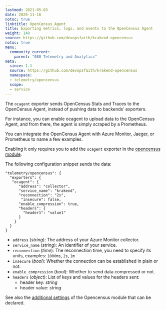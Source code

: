 ```yaml
---
lastmod: 2021-05-03
date: 2020-11-16
notoc: true
linktitle: OpenCensus Agent
title: Exporting metrics, logs, and events to the OpenCensus Agent
weight: 140
source: https://github.com/devopsfaith/krakend-opencensus
notoc: true
menu:
  community_current:
    parent: "080 Telemetry and Analytics"
meta:
  since: 1.1
  source: https://github.com/devopsfaith/krakend-opencensus
  namespace:
  - telemetry/opencensus
  scope:
  - service
---
```


The `ocagent` exporter sends OpenCensus Stats and Traces to the OpenCensus Agent, instead of pushing data to backends’ exporters.

For instance, you can enable ocagent to upload data to the OpenCensus Agent, and from there, the agent is simply scraped by a Prometheus.

You can integrate the OpenCensus Agent with Azure Monitor, Jaeger, or Prometheus to name a few examples.

Enabling it only requires you to add the `ocagent` exporter in the [opencensus module](/docs/telemetry/opencensus/).

The following configuration snippet sends the data:

    "telemetry/opencensus": {
      "exporters": {
       "ocagent": {
          "address": "collector",
          "service_name": "krakend",
          "reconnection": "2s",
           "insecure": false,
          "enable_compression": true,
          "headers": {
            "header1": "value1"
          }
        }
      }
    }

- `address` (*string*): The address of your Azure Monitor collector.
- `service_name` (*string*): An identifier of your service.
- `reconnection` (*time*): The reconnection time, you need to specify its units, examples: `1000ms`, `2s`, `1m`
- `insecure` (*bool*): Whether the connection can be established in plain or not.
- `enable_compression` (*bool*): Whether to send data compressed or not.
- `headers` (*object*): List of keys and values for the headers sent:
  - header key: *string*
  - header value: *string*

See also the [additional settings](/docs/telemetry/opencensus/) of the Opencensus module that can be declared.

